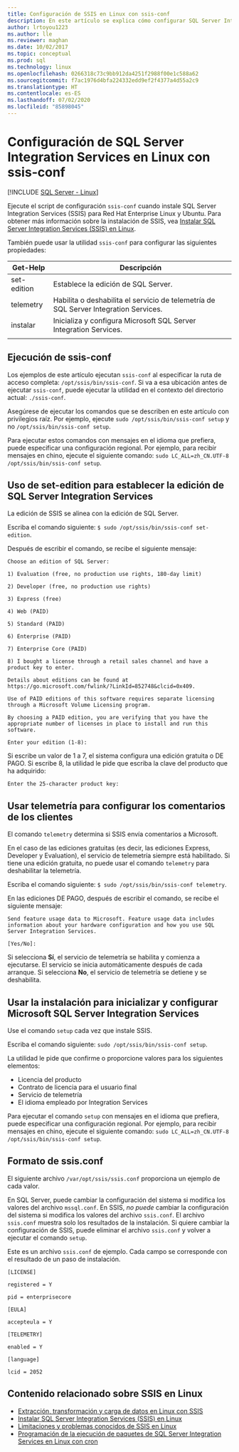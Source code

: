 ```yaml
---
title: Configuración de SSIS en Linux con ssis-conf
description: En este artículo se explica cómo configurar SQL Server Integration Services (SSIS) en Linux con la utilidad ssis-conf.
author: lrtoyou1223
ms.author: lle
ms.reviewer: maghan
ms.date: 10/02/2017
ms.topic: conceptual
ms.prod: sql
ms.technology: linux
ms.openlocfilehash: 0266318c73c9bb912da4251f2988f00e1c588a62
ms.sourcegitcommit: f7ac1976d4bfa224332edd9ef2f4377a4d55a2c9
ms.translationtype: HT
ms.contentlocale: es-ES
ms.lasthandoff: 07/02/2020
ms.locfileid: "85898045"
---
```

# <a name="configure-sql-server-integration-services-on-linux-with-ssis-conf"></a>Configuración de SQL Server Integration Services en Linux con ssis-conf

[!INCLUDE [SQL Server - Linux](../includes/applies-to-version/sql-linux.md)]

Ejecute el script de configuración `ssis-conf` cuando instale SQL Server Integration Services (SSIS) para Red Hat Enterprise Linux y Ubuntu. Para obtener más información sobre la instalación de SSIS, vea [Instalar SQL Server Integration Services (SSIS) en Linux](sql-server-linux-setup-ssis.md).

También puede usar la utilidad `ssis-conf` para configurar las siguientes propiedades:

| Get-Help | Descripción |
|-------------|---------------------------------------------------------------------|
| set-edition | Establece la edición de SQL Server.                                       |
| telemetry   | Habilita o deshabilita el servicio de telemetría de SQL Server Integration Services. |
| instalar       | Inicializa y configura Microsoft SQL Server Integration Services.      |
|||

## <a name="run-ssis-conf"></a>Ejecución de ssis-conf

Los ejemplos de este artículo ejecutan `ssis-conf` al especificar la ruta de acceso completa: `/opt/ssis/bin/ssis-conf`. Si va a esa ubicación antes de ejecutar `ssis-conf`, puede ejecutar la utilidad en el contexto del directorio actual: `./ssis-conf`.

Asegúrese de ejecutar los comandos que se describen en este artículo con privilegios raíz. Por ejemplo, ejecute `sudo /opt/ssis/bin/ssis-conf setup` y no `/opt/ssis/bin/ssis-conf setup`.

Para ejecutar estos comandos con mensajes en el idioma que prefiera, puede especificar una configuración regional. Por ejemplo, para recibir mensajes en chino, ejecute el siguiente comando: `sudo LC_ALL=zh_CN.UTF-8 /opt/ssis/bin/ssis-conf setup`.

## <a name="use-set-edition-to-set-the-edition-of-sql-server-integration-services"></a>Uso de set-edition para establecer la edición de SQL Server Integration Services

La edición de SSIS se alinea con la edición de SQL Server.

Escriba el comando siguiente: `$ sudo /opt/ssis/bin/ssis-conf set-edition`.

Después de escribir el comando, se recibe el siguiente mensaje:

```
Choose an edition of SQL Server:

1) Evaluation (free, no production use rights, 180-day limit)

2) Developer (free, no production use rights)

3) Express (free)

4) Web (PAID)

5) Standard (PAID)

6) Enterprise (PAID)

7) Enterprise Core (PAID)

8) I bought a license through a retail sales channel and have a product key to enter.

Details about editions can be found at https://go.microsoft.com/fwlink/?LinkId=852748&clcid=0x409.

Use of PAID editions of this software requires separate licensing through a Microsoft Volume Licensing program.

By choosing a PAID edition, you are verifying that you have the appropriate number of licenses in place to install and run this software.

Enter your edition (1-8):
```

Si escribe un valor de 1 a 7, el sistema configura una edición gratuita o DE PAGO. Si escribe 8, la utilidad le pide que escriba la clave del producto que ha adquirido:

```
Enter the 25-character product key:
```

## <a name="use-telemetry-to-configure-customer-feedback"></a>Usar telemetría para configurar los comentarios de los clientes

El comando `telemetry` determina si SSIS envía comentarios a Microsoft.

En el caso de las ediciones gratuitas (es decir, las ediciones Express, Developer y Evaluation), el servicio de telemetría siempre está habilitado. Si tiene una edición gratuita, no puede usar el comando `telemetry` para deshabilitar la telemetría.

Escriba el comando siguiente: `$ sudo /opt/ssis/bin/ssis-conf telemetry`.

En las ediciones DE PAGO, después de escribir el comando, se recibe el siguiente mensaje:

```
Send feature usage data to Microsoft. Feature usage data includes information about your hardware configuration and how you use SQL Server Integration Services.

[Yes/No]:
```

Si selecciona **Sí**, el servicio de telemetría se habilita y comienza a ejecutarse. El servicio se inicia automáticamente después de cada arranque. Si selecciona **No**, el servicio de telemetría se detiene y se deshabilita.

## <a name="use-setup-to-initialize-and-set-up-microsoft-sql-server-integration-services"></a>Usar la instalación para inicializar y configurar Microsoft SQL Server Integration Services

Use el comando `setup` cada vez que instale SSIS.

Escriba el comando siguiente: `sudo /opt/ssis/bin/ssis-conf setup`.

La utilidad le pide que confirme o proporcione valores para los siguientes elementos:
-   Licencia del producto
-   Contrato de licencia para el usuario final
-   Servicio de telemetría
-   El idioma empleado por Integration Services

Para ejecutar el comando `setup` con mensajes en el idioma que prefiera, puede especificar una configuración regional. Por ejemplo, para recibir mensajes en chino, ejecute el siguiente comando: `sudo LC_ALL=zh_CN.UTF-8 /opt/ssis/bin/ssis-conf setup`.

## <a name="ssisconf-format"></a>Formato de ssis.conf

El siguiente archivo `/var/opt/ssis/ssis.conf` proporciona un ejemplo de cada valor.

En SQL Server, puede cambiar la configuración del sistema si modifica los valores del archivo `mssql.conf`. En SSIS, *no puede* cambiar la configuración del sistema si modifica los valores del archivo `ssis.conf`. El archivo `ssis.conf` muestra solo los resultados de la instalación. Si quiere cambiar la configuración de SSIS, puede eliminar el archivo `ssis.conf` y volver a ejecutar el comando `setup`.

Este es un archivo `ssis.conf` de ejemplo. Cada campo se corresponde con el resultado de un paso de instalación.

```
[LICENSE]
                       
registered = Y        
                       
pid = enterprisecore  
                       
[EULA]
                       
accepteula = Y        
                       
[TELEMETRY]
                       
enabled = Y           
                       
[language]
                       
lcid = 2052
```

## <a name="related-content-about-ssis-on-linux"></a>Contenido relacionado sobre SSIS en Linux
-   [Extracción, transformación y carga de datos en Linux con SSIS](sql-server-linux-migrate-ssis.md)
-   [Instalar SQL Server Integration Services (SSIS) en Linux](sql-server-linux-setup-ssis.md)
-   [Limitaciones y problemas conocidos de SSIS en Linux](sql-server-linux-ssis-known-issues.md)
-   [Programación de la ejecución de paquetes de SQL Server Integration Services en Linux con cron](sql-server-linux-schedule-ssis-packages.md)
